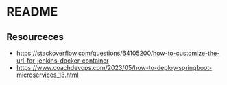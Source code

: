 # README

## Resourceces
- https://stackoverflow.com/questions/64105200/how-to-customize-the-url-for-jenkins-docker-container
- https://www.coachdevops.com/2023/05/how-to-deploy-springboot-microservices_13.html